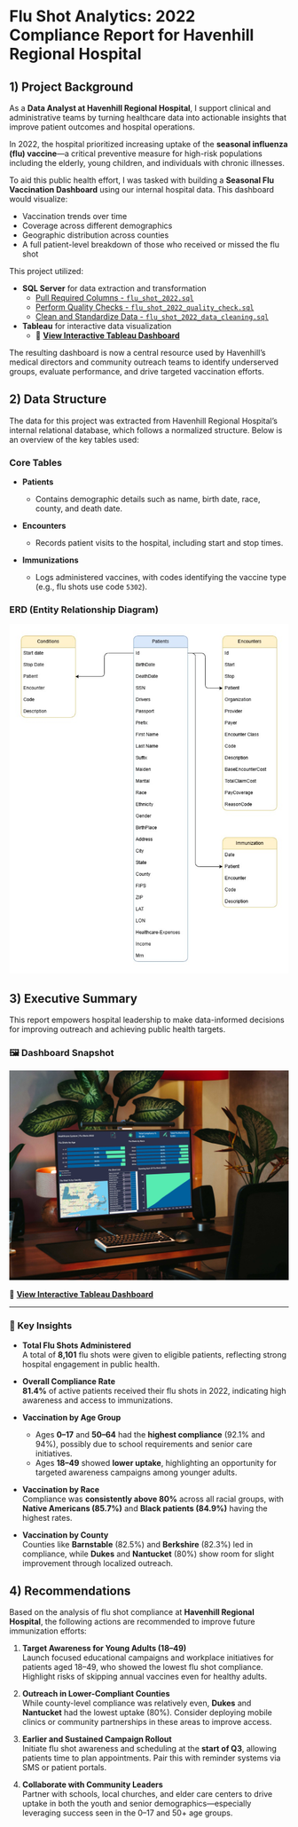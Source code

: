 # Flu Shot Analytics: 2022 Compliance Report for Havenhill Regional Hospital

## 1) Project Background

As a **Data Analyst at Havenhill Regional Hospital**, I support clinical and administrative teams by turning healthcare data into actionable insights that improve patient outcomes and hospital operations. 

In 2022, the hospital prioritized increasing uptake of the **seasonal influenza (flu) vaccine**—a critical preventive measure for high-risk populations including the elderly, young children, and individuals with chronic illnesses.

To aid this public health effort, I was tasked with building a **Seasonal Flu Vaccination Dashboard** using our internal hospital data. This dashboard would visualize:
- Vaccination trends over time
- Coverage across different demographics
- Geographic distribution across counties
- A full patient-level breakdown of those who received or missed the flu shot

This project utilized:
- **SQL Server** for data extraction and transformation
  - [Pull Required Columns - `flu_shot_2022.sql`](script/flu_shot_2022.sql)
  - [Perform Quality Checks - `flu_shot_2022_quality_check.sql`](script/flu_shot_2022_quality_check.sql)
  - [Clean and Standardize Data - `flu_shot_2022_data_cleaning.sql`](script/flu_shot_2022_data_cleaning.sql)  
- **Tableau** for interactive data visualization
  - 🔗 **[View Interactive Tableau Dashboard](https://public.tableau.com/views/ImmunizationDashboard_17157938691190/Dashboard1?:language=en-US&:sid=&:redirect=auth&:display_count=n&:origin=viz_share_link)**

The resulting dashboard is now a central resource used by Havenhill’s medical directors and community outreach teams to identify underserved groups, evaluate performance, and drive targeted vaccination efforts.

## 2) Data Structure

The data for this project was extracted from Havenhill Regional Hospital’s internal relational database, which follows a normalized structure. Below is an overview of the key tables used:

### Core Tables

- **Patients**
  - Contains demographic details such as name, birth date, race, county, and death date.
  
- **Encounters**
  - Records patient visits to the hospital, including start and stop times.

- **Immunizations**
  - Logs administered vaccines, with codes identifying the vaccine type (e.g., flu shots use code `5302`).

### ERD (Entity Relationship Diagram)

![Healthcare ERD](docs/Healthcare%20ERD.jpg)

## 3) Executive Summary

This report empowers hospital leadership to make data-informed decisions for improving outreach and achieving public health targets.

### 🖼️ Dashboard Snapshot  
![Healthcare Dashboard](docs/Healthcare-Dashboard.jpg)

🔗 **[View Interactive Tableau Dashboard](https://public.tableau.com/views/ImmunizationDashboard_17157938691190/Dashboard1?:language=en-US&:sid=&:redirect=auth&:display_count=n&:origin=viz_share_link)**

---

### 🧠 Key Insights

- **Total Flu Shots Administered**  
  A total of **8,101** flu shots were given to eligible patients, reflecting strong hospital engagement in public health.

- **Overall Compliance Rate**  
  **81.4%** of active patients received their flu shots in 2022, indicating high awareness and access to immunizations.

- **Vaccination by Age Group**  
  - Ages **0–17** and **50–64** had the **highest compliance** (92.1% and 94%), possibly due to school requirements and senior care initiatives.  
  - Ages **18–49** showed **lower uptake**, highlighting an opportunity for targeted awareness campaigns among younger adults.

- **Vaccination by Race**  
  Compliance was **consistently above 80%** across all racial groups, with **Native Americans (85.7%)** and **Black patients (84.9%)** having the highest rates.

- **Vaccination by County**  
  Counties like **Barnstable** (82.5%) and **Berkshire** (82.3%) led in compliance, while **Dukes** and **Nantucket** (80%) show room for slight improvement through localized outreach.

## 4) Recommendations

Based on the analysis of flu shot compliance at **Havenhill Regional Hospital**, the following actions are recommended to improve future immunization efforts:

1. **Target Awareness for Young Adults (18–49)**  
   Launch focused educational campaigns and workplace initiatives for patients aged 18–49, who showed the lowest flu shot compliance. Highlight risks of skipping annual vaccines even for healthy adults.

2. **Outreach in Lower-Compliant Counties**  
   While county-level compliance was relatively even, **Dukes** and **Nantucket** had the lowest uptake (80%). Consider deploying mobile clinics or community partnerships in these areas to improve access.

3. **Earlier and Sustained Campaign Rollout**  
   Initiate flu shot awareness and scheduling at the **start of Q3**, allowing patients time to plan appointments. Pair this with reminder systems via SMS or patient portals.

4. **Collaborate with Community Leaders**  
   Partner with schools, local churches, and elder care centers to drive uptake in both the youth and senior demographics—especially leveraging success seen in the 0–17 and 50+ age groups.
